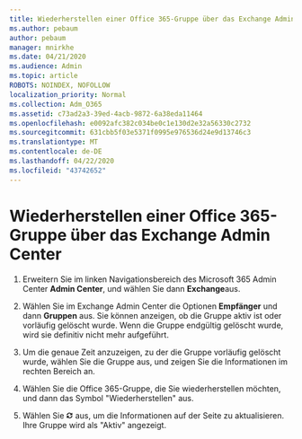 ```yaml
---
title: Wiederherstellen einer Office 365-Gruppe über das Exchange Admin Center
ms.author: pebaum
author: pebaum
manager: mnirkhe
ms.date: 04/21/2020
ms.audience: Admin
ms.topic: article
ROBOTS: NOINDEX, NOFOLLOW
localization_priority: Normal
ms.collection: Adm_O365
ms.assetid: c73ad2a3-39ed-4acb-9872-6a38eda11464
ms.openlocfilehash: e0092afc382c034be0c1e130d2e32a56330c2732
ms.sourcegitcommit: 631cbb5f03e5371f0995e976536d24e9d13746c3
ms.translationtype: MT
ms.contentlocale: de-DE
ms.lasthandoff: 04/22/2020
ms.locfileid: "43742652"
---
```

# <a name="restore-an-office-365-group-using-the-exchange-admin-center"></a>Wiederherstellen einer Office 365-Gruppe über das Exchange Admin Center

1. Erweitern Sie im linken Navigationsbereich des Microsoft 365 Admin Center **Admin Center**, und wählen Sie dann **Exchange**aus.
    
2. Wählen Sie im Exchange Admin Center die Optionen **Empfänger** und dann **Gruppen** aus. Sie können anzeigen, ob die Gruppe aktiv ist oder vorläufig gelöscht wurde. Wenn die Gruppe endgültig gelöscht wurde, wird sie definitiv nicht mehr aufgeführt.
    
3. Um die genaue Zeit anzuzeigen, zu der die Gruppe vorläufig gelöscht wurde, wählen Sie die Gruppe aus, und zeigen Sie die Informationen im rechten Bereich an.
    
4. Wählen Sie die Office 365-Gruppe, die Sie wiederherstellen möchten, und dann das Symbol "Wiederherstellen" aus.
    
5. Wählen Sie ![Symbol "Aktualisieren"](media/6464df90-2a91-4c1f-92a6-9a38c7696ac3.gif) aus, um die Informationen auf der Seite zu aktualisieren. Ihre Gruppe wird als "Aktiv" angezeigt. 
    

